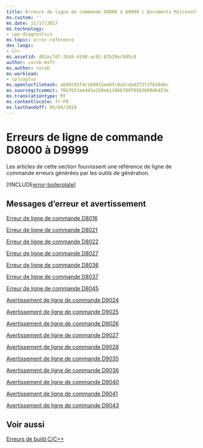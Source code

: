 ```yaml
---
title: Erreurs de ligne de commande D8000 à D9999 | Documents Microsoft
ms.custom: ''
ms.date: 11/17/2017
ms.technology:
- cpp-diagnostics
ms.topic: error-reference
dev_langs:
- C++
ms.assetid: d02ec7df-26a5-4198-ac92-87b29ec9d5c8
author: corob-msft
ms.author: corob
ms.workload:
- cplusplus
ms.openlocfilehash: e608745f4c10d915ee0fc8a2cdad2f372f81046c
ms.sourcegitcommit: 76b7653ae443a2b8eb1186b789f8503609d6453e
ms.translationtype: MT
ms.contentlocale: fr-FR
ms.lasthandoff: 05/04/2018
---
```

# <a name="command-line-errors-d8000-through-d9999"></a>Erreurs de ligne de commande D8000 à D9999

Les articles de cette section fournissent une référence de ligne de commande erreurs générées par les outils de génération.

[!INCLUDE[error-boilerplate](../../error-messages/includes/error-boilerplate.md)]

## <a name="error-and-warning-messages"></a>Messages d’erreur et avertissement

[Erreur de ligne de commande D8016](../../error-messages/tool-errors/command-line-error-d8016.md)

[Erreur de ligne de commande D8021](../../error-messages/tool-errors/command-line-error-d8021.md)

[Erreur de ligne de commande D8022](../../error-messages/tool-errors/command-line-error-d8022.md)

[Erreur de ligne de commande D8027](../../error-messages/tool-errors/command-line-error-d8027.md)

[Erreur de ligne de commande D8036](../../error-messages/tool-errors/command-line-error-d8036.md)

[Erreur de ligne de commande D8037](../../error-messages/tool-errors/command-line-error-d8037.md)

[Erreur de ligne de commande D8045](../../error-messages/tool-errors/command-line-error-d8045.md)

[Avertissement de ligne de commande D9024](../../error-messages/tool-errors/command-line-warning-d9024.md)

[Avertissement de ligne de commande D9025](../../error-messages/tool-errors/command-line-warning-d9025.md)

[Avertissement de ligne de commande D9026](../../error-messages/tool-errors/command-line-warning-d9026.md)

[Avertissement de ligne de commande D9027](../../error-messages/tool-errors/command-line-warning-d9027.md)

[Avertissement de ligne de commande D9028](../../error-messages/tool-errors/command-line-warning-d9028.md)

[Avertissement de ligne de commande D9035](../../error-messages/tool-errors/command-line-warning-d9035.md)

[Avertissement de ligne de commande D9036](../../error-messages/tool-errors/command-line-warning-d9036.md)

[Avertissement de ligne de commande D9040](../../error-messages/tool-errors/command-line-warning-d9040.md)

[Avertissement de ligne de commande D9041](../../error-messages/tool-errors/command-line-warning-d9041.md)

[Avertissement de ligne de commande D9043](../../error-messages/tool-errors/command-line-warning-d9043.md)

## <a name="see-also"></a>Voir aussi

[Erreurs de build C/C++](../../error-messages/compiler-errors-1/c-cpp-build-errors.md)  